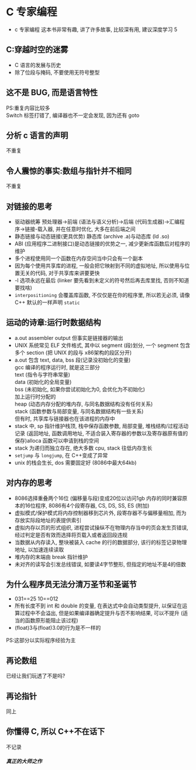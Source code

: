 # C 专家编程

- c 专家编程 这本书非常有趣, 讲了许多故事, 比较深有用, 建议深度学习 5

## C:穿越时空的迷雾

- C 语言的发展与历史
- 除了位段与掩码, 不要使用无符号整型

## 这不是 BUG, 而是语言特性

PS:重复内容比较多  
Switch 标签打错了, 编译器也不一定会发现, 因为还有 goto

## 分析 c 语言的声明

不重复

## 令人震惊的事实:数组与指针并不相同

不重复

## 对链接的思考

- 驱动器统筹 预处理器->前端 (语法与语义分析)->后端 (代码生成器)->汇编程序->链接-载入器, 并在任意时优化, 大多在前后端之间
- 静态链接与动态链接(更具优势) 静态库 (archive .a)与动态库 (ld .so)
- ABI (应用程序二进制接口)是动态链接的优势之一, 减少更新库函数后对程序的维护
- 多个进程使用同一个函数在内存空间当中只会有一个副本
- 因为每个使用共享库的进程, 一般会把它映射到不同的虚拟地址, 所以使用与位置无关的代码, 对于共享库来讲要更快
- -l 选项永远在最后 (linker 要先看到未定义的符号然后再去库里找, 否则不知道要找啥)
- `interpositioning` 会覆盖库函数, 不仅仅是在你的程序里, 所以若无必须, 请像 C++ 默认的一样声明 `static`

## 运动的诗章:运行时数据结构

- a.out assembler output 但事实是链接器的输出
- UNIX 系统常见 ELF 文件格式, 其中以 segment (段)划分, 一个 segment 包含多个 section (把 UNIX 的段与 x86架构的段区分开)
- a.out 包含 text, data, bss 段(记录没初始化的变量)  
gcc 编译的程序运行时, 就是这三部分  
text (指令与字符串常量)  
data (初始化的全局变量)  
bss (未初始化, 如果你尝试初始化为0, 会优化为不初始化)  
加上运行时分配的  
heap (动态内存分配的堆内存, 与同名数据结构没有任何关系)  
stack (函数参数与局部变量, 与同名数据结构有一些关系)  
但有时, 共享库与链接器也在该进程的内存中  
- stack 中, sp 指针维护栈顶, 栈中保存函数参数, 局部变量, 堆栈结构/过程活动记录 (返回地址, 函数调用地址, 不适合装入寄存器的参数以及寄存器原有值的保存)alloca 函数可以申请到栈的空间
- stack 为递归而独立存在, 绝大多数 cpu, stack 往低内存生长
- `setjump` 与 `longjump`, 在 C++变成了异常
- unix 的栈会生长, dos 需要固定好 (8086中最大64kb)

## 对内存的思考

- 8086选择重叠两个16位 (偏移量与段)变成20位以访问1gb 内存的同时兼容原本的16位程序, 8086有4个段寄存器, CS, DS, SS, ES (附加)
- 虚拟模式/保护模式将内存控制器移到芯片外, 段寄存器不与偏移量相加, 而为存放实际段地址的表提供索引
- 虚拟内存以页的形式组织, 进程尝试操纵不在物理内存当中的页会发生页错误, 经过判定是否有效而选择将页载入或者返回段违规
- 当数据从内存读入, 整块被装入 cache 的行的数据部分, 该行的标签记录物理地址, 以加速连续读取
- 堆内存的末端由 break 指针维护
- 未对齐的读写会引发总线错误, 如要读4字节整形, 但指定的地址不是4的倍数

## 为什么程序员无法分清万圣节和圣诞节

- 031==25 10==012
- 所有长度不到 int 和 double 的变量, 在表达式中会自动类型提升, 以保证在运算过程中不会溢出, 但是如果编译器确定提升与否不影响结果, 可以不提升 (适当的函数原形能阻止该过程)
- (float)3与(float)3.0的行为是不一样的

PS:这部分以实际程序经验为主

## 再论数组

已经让我们玩透了不是吗?

## 再论指针

同上

## 你懂得 C, 所以 C++不在话下

不记录

#### _真正的大师之作_